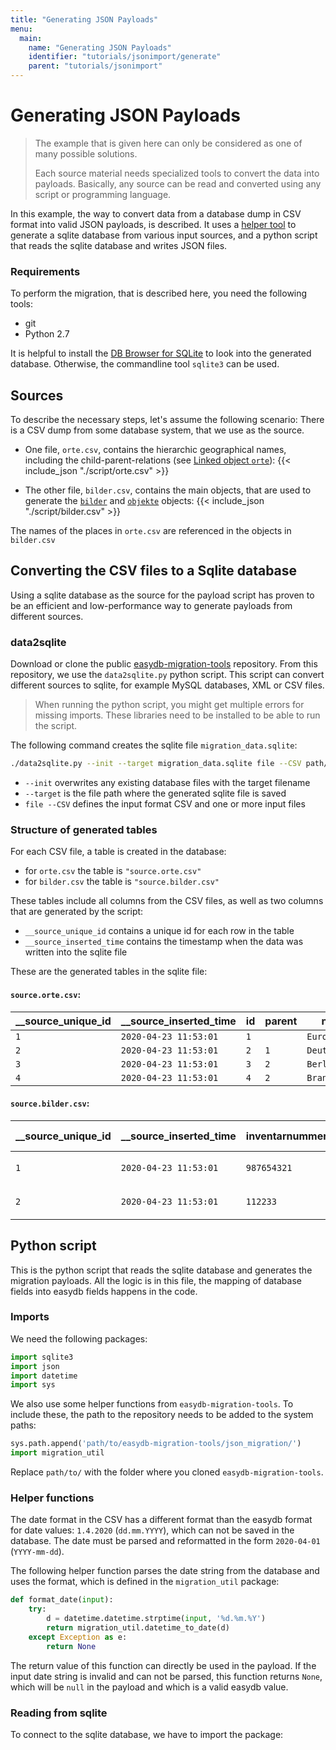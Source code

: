 ```yaml
---
title: "Generating JSON Payloads"
menu:
  main:
    name: "Generating JSON Payloads"
    identifier: "tutorials/jsonimport/generate"
    parent: "tutorials/jsonimport"
---
```


# Generating JSON Payloads

> The example that is given here can only be considered as one of many possible solutions.
>
> Each source material needs specialized tools to convert the data into payloads. Basically, any source can be read and converted using any script or programming language.

In this example, the way to convert data from a database dump in CSV format into valid JSON payloads, is described. It uses a [helper tool](https://github.com/programmfabrik/easydb-migration-tools) to generate a sqlite database from various input sources, and a python script that reads the sqlite database and writes JSON files.

### Requirements

To perform the migration, that is described here, you need the following tools:

* git
* Python 2.7

It is helpful to install the [DB Browser for SQLite](https://sqlitebrowser.org/dl/) to look into the generated database. Otherwise, the commandline tool `sqlite3` can be used.

## Sources

To describe the necessary steps, let's assume the following scenario: There is a CSV dump from some database system, that we use as the source.

* One file, `orte.csv`, contains the hierarchic geographical names, including the child-parent-relations (see [Linked object `orte`](../#orte-orte)): {{< include_json "./script/orte.csv" >}}

* The other file, `bilder.csv`, contains the main objects, that are used to generate the [`bilder`](../#bilder-bilder) and [`objekte`](../#objekte-objekte) objects: {{< include_json "./script/bilder.csv" >}}

The names of the places in `orte.csv` are referenced in the objects in `bilder.csv`

## Converting the CSV files to a Sqlite database

Using a sqlite database as the source for the payload script has proven to be an efficient and low-performance way to generate payloads from different sources.

### data2sqlite

Download or clone the public [easydb-migration-tools](https://github.com/programmfabrik/easydb-migration-tools) repository. From this repository, we use the `data2sqlite.py` python script. This script can convert different sources to sqlite, for example MySQL databases, XML or CSV files.

> When running the python script, you might get multiple errors for missing imports. These libraries need to be installed to be able to run the script.

The following command creates the sqlite file `migration_data.sqlite`:

```bash
./data2sqlite.py --init --target migration_data.sqlite file --CSV path/to/csv/files/orte.csv path/to/csv/files/bilder.csv
```

* `--init` overwrites any existing database files with the target filename
* `--target` is the file path where the generated sqlite file is saved
* `file --CSV` defines the input format CSV and one or more input files

### Structure of generated tables

For each CSV file, a table is created in the database:

* for `orte.csv` the table is `"source.orte.csv"`
* for `bilder.csv` the table is `"source.bilder.csv"`

These tables include all columns from the CSV files, as well as two columns that are generated by the script:

* `__source_unique_id` contains a unique id for each row in the table
* `__source_inserted_time` contains the timestamp when the data was written into the sqlite file

These are the generated tables in the sqlite file:

#### `source.orte.csv`:

| **__source_unique_id** | **__source_inserted_time** | **id** | **parent** | **name** |
|---|---|---|---|---|
| `1` | `2020-04-23 11:53:01` | `1` | | `Europa`|
| `2` | `2020-04-23 11:53:01` | `2` | `1` | `Deutschland`|
| `3` | `2020-04-23 11:53:01` | `3` | `2` | `Berlin`|
| `4` | `2020-04-23 11:53:01` | `4` | `2` | `Brandenburg`|

#### `source.bilder.csv`:

| **__source_unique_id** | **__source_inserted_time** | **inventarnummer** | **data-from** | **date-to** | **title-de** | **title-en** | **image** | **date** | **ort** | **fotograf** | **schlagworte** |**public** |
|---|---|---|---|---|---|---|---|---|---|---|---|---|
| `1` | `2020-04-23 11:53:01` | `987654321` | `1.4.2020` | `8.4.2020` | `Berliner Fernsehturm` | `Berlin TV Tower` | `https://images.unsplash.com/photo-1560930950-5cc20e80e392?w=800&q=80` | `6.4.2020` | `Berlin` | `Max Mustermann` | `Stadt;Panorama`| `true` |
| `2` | `2020-04-23 11:53:01` | `112233` | `1.4.2020` | `7.4.2020` | `Berglandschaft` | | `https://images.unsplash.com/photo-1583268426351-53cd67fefed9?w=600&q=80` | `1.4.2020` | | | `Panorama`| `true` |

## Python script

This is the python script that reads the sqlite database and generates the migration payloads. All the logic is in this file, the mapping of database fields into easydb fields happens in the code.

### Imports

We need the following packages:

```python
import sqlite3
import json
import datetime
import sys
```

We also use some helper functions from `easydb-migration-tools`. To include these, the path to the repository needs to be added to the system paths:

```python
sys.path.append('path/to/easydb-migration-tools/json_migration/')
import migration_util
```

Replace `path/to/` with the folder where you cloned `easydb-migration-tools`.

### Helper functions

The date format in the CSV has a different format than the easydb format for date values: `1.4.2020` (`dd.mm.YYYY`), which can not be saved in the database. The date must be parsed and reformatted in the form `2020-04-01` (`YYYY-mm-dd`).

The following helper function parses the date string from the database and uses the format, which is defined in the `migration_util` package:

```python
def format_date(input):
    try:
        d = datetime.datetime.strptime(input, '%d.%m.%Y')
        return migration_util.datetime_to_date(d)
    except Exception as e:
        return None
```

The return value of this function can directly be used in the payload. If the input date string is invalid and can not be parsed, this function returns `None`, which will be `null` in the payload and which is a valid easydb value.

### Reading from sqlite

To connect to the sqlite database, we have to import the package:


